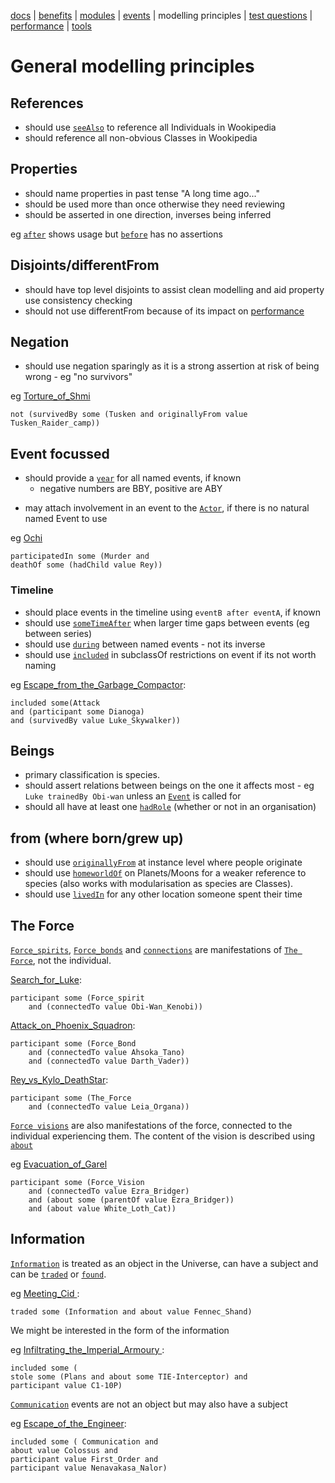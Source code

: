 [docs](index.md) |
[benefits](benefits.md) |
[modules](modularisation.md) |
[events](events.md) |
modelling principles |
[test questions](test-questions.md) |
[performance](performance.md) |
[tools](tools.md)

# General modelling principles

## References

- should use [`seeAlso`](http://star-wars-ontology.herokuapp.com/annotationproperties/-1773693006/) to reference all Individuals in Wookipedia
- should reference all non-obvious Classes in Wookipedia

## Properties

- should name properties in past tense "A long time ago..."
- should be used more than once otherwise they need reviewing
- should be asserted in one direction, inverses being inferred

eg [`after`](http://star-wars-ontology.herokuapp.com/objectproperties/-860382272/) shows usage but 
[`before`](http://star-wars-ontology.herokuapp.com/objectproperties/1948964195/) has no assertions


## Disjoints/differentFrom

- should have top level disjoints to assist clean modelling and aid property use consistency checking
- should not use differentFrom because of its impact on [performance](performance.md)

## Negation

- should use negation sparingly as it is a strong assertion at risk of being wrong - eg "no survivors"

eg [Torture_of_Shmi](http://star-wars-ontology.herokuapp.com/individuals/1765752841/)

    not (survivedBy some (Tusken and originallyFrom value Tusken_Raider_camp))

## Event focussed

* should provide a [`year`](http://star-wars-ontology.herokuapp.com/dataproperties/-949412319/) for all named events, if known
  * negative numbers are BBY, positive are ABY  
- may attach involvement in an event to the [`Actor`](http://star-wars-ontology.herokuapp.com/classes/-890024007/), if there is no natural named Event to use

eg [Ochi](http://star-wars-ontology.herokuapp.com/individuals/-950665255/)
    
    participatedIn some (Murder and
    deathOf some (hadChild value Rey))

###  Timeline

- should place events in the timeline using `eventB after eventA`, if known
- should use [`someTimeAfter`](http://star-wars-ontology.herokuapp.com/objectproperties/149909119/) when larger time gaps between events (eg between series)
- should use [`during`](http://star-wars-ontology.herokuapp.com/objectproperties/2021350437/) between named events - not its inverse
- should use [`included`](http://star-wars-ontology.herokuapp.com/objectproperties/-862857568/) in subclassOf restrictions on event if its not worth naming

eg [Escape_from_the_Garbage_Compactor](http://star-wars-ontology.herokuapp.com/individuals/733282715/):

    included some(Attack 
    and (participant some Dianoga)
    and (survivedBy value Luke_Skywalker))

## Beings

- primary classification is species.
- should assert relations between beings on the one it affects most - eg `Luke trainedBy Obi-wan` 
unless an [`Event`](http://star-wars-ontology.herokuapp.com/classes/-885778338/) is called for
- should all have at least one [`hadRole`](http://star-wars-ontology.herokuapp.com/objectproperties/-270082171/) (whether or not in an organisation)


## from (where born/grew up)

- should use [`originallyFrom`](http://star-wars-ontology.herokuapp.com/objectproperties/1352976844/) at instance level where people originate
- should use [`homeworldOf`](http://star-wars-ontology.herokuapp.com/objectproperties/-1479294674/) on Planets/Moons for a weaker reference to species (also works with modularisation as species are Classes).
- should use [`livedIn`](http://star-wars-ontology.herokuapp.com/objectproperties/-768823775/) for any other location someone spent their time 

## The Force

[`Force_spirits`](http://star-wars-ontology.herokuapp.com/classes/-134719031/),
[`Force_bonds`](http://star-wars-ontology.herokuapp.com/classes/1173645755/)
and [`connections`](http://star-wars-ontology.herokuapp.com/objectproperties/771355976/)
are manifestations of [`The Force`](http://star-wars-ontology.herokuapp.com/classes/639605569/),
not the individual.

[Search_for_Luke](http://star-wars-ontology.herokuapp.com/individuals/-977991436/):

    participant some (Force_spirit
        and (connectedTo value Obi-Wan_Kenobi))

[Attack_on_Phoenix_Squadron](http://star-wars-ontology.herokuapp.com/individuals/140937268/):

    participant some (Force_Bond
        and (connectedTo value Ahsoka_Tano)
        and (connectedTo value Darth_Vader))
    
[Rey_vs_Kylo_DeathStar](http://star-wars-ontology.herokuapp.com/individuals/-934572091/):

    participant some (The_Force
        and (connectedTo value Leia_Organa))

[`Force visions`](http://star-wars-ontology.herokuapp.com/classes/-971139616/) are also manifestations of the force, connected to the individual experiencing
them. The content of the vision is described using [`about`](http://star-wars-ontology.herokuapp.com/objectproperties/-860505743/)

eg [Evacuation_of_Garel](http://star-wars-ontology.herokuapp.com/individuals/-816060537/)

    participant some (Force_Vision
        and (connectedTo value Ezra_Bridger)
        and (about some (parentOf value Ezra_Bridger))
        and (about value White_Loth_Cat))

## Information

[`Information`](http://star-wars-ontology.herokuapp.com/classes/-1611615504/) is
treated as an object in the Universe, can have a subject and can be 
[`traded`](http://star-wars-ontology.herokuapp.com/objectproperties/-1818832540/) or
[`found`](http://star-wars-ontology.herokuapp.com/objectproperties/-855495322/).

eg [Meeting_Cid ](http://star-wars-ontology.herokuapp.com/individuals/-168351138/):

    traded some (Information and about value Fennec_Shand)

We might be interested in the form of the information

eg [Infiltrating_the_Imperial_Armoury ](http://star-wars-ontology.herokuapp.com/individuals/1585959945/):

    included some (
    stole some (Plans and about some TIE-Interceptor) and
    participant value C1-10P)

[`Communication`](http://star-wars-ontology.herokuapp.com/classes/-1189440102/) events are not an object but may also have a subject

eg [Escape_of_the_Engineer](http://star-wars-ontology.herokuapp.com/individuals/39062091/):

    included some ( Communication and
    about value Colossus and
    participant value First_Order and
    participant value Nenavakasa_Nalor)
